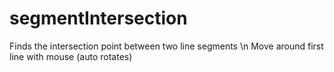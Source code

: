 # segmentIntersection
Finds the intersection point between two line segments \n
Move around first line with mouse (auto rotates) 
